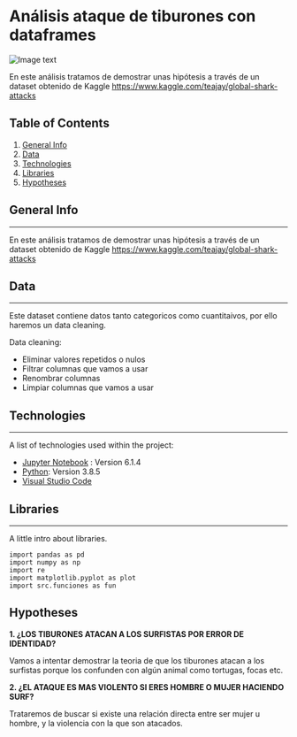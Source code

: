 # Análisis ataque de tiburones con dataframes
![Image text](https://www.lafragua.run/wp-content/uploads/2019/01/Traje-de-surf-resistente-a-mordeduras-de-tiburo%CC%81n-2-696x392.jpg)

En este análisis tratamos de demostrar unas hipótesis a través de un dataset obtenido de Kaggle https://www.kaggle.com/teajay/global-shark-attacks




## Table of Contents
1. [General Info](#general-info)
2. [Data](#Data)
3. [Technologies](#Technologies)
4. [Libraries](#Libraries)
5. [Hypotheses](#Hypotheses)
## General Info
***
En este análisis tratamos de demostrar unas hipótesis a través de un dataset obtenido de Kaggle https://www.kaggle.com/teajay/global-shark-attacks
## Data
***
Este dataset contiene datos tanto categoricos como cuantitaivos, por ello haremos un data cleaning.

Data cleaning:
- Eliminar valores repetidos o nulos
- Filtrar columnas que vamos a usar
- Renombrar columnas
- Limpiar columnas que vamos a usar

## Technologies
***
A list of technologies used within the project:
* [Jupyter Notebook](https://jupyter.org/) : Version 6.1.4
* [Python](https://www.python.org/): Version 3.8.5
* [Visual Studio Code](https://code.visualstudio.com/)
## Libraries
***
A little intro about libraries. 
```
import pandas as pd
import numpy as np
import re
import matplotlib.pyplot as plot
import src.funciones as fun
```

## Hypotheses
**1. ¿LOS TIBURONES ATACAN A LOS SURFISTAS POR ERROR DE IDENTIDAD?**

Vamos a intentar demostrar la teoria de que los tiburones atacan a los surfistas porque los confunden con algún animal como tortugas, focas etc.

**2. ¿EL ATAQUE ES MAS VIOLENTO SI ERES HOMBRE O MUJER HACIENDO SURF?**

Trataremos de buscar si existe una relación directa entre ser mujer u hombre, y la violencia con la que son atacados.


